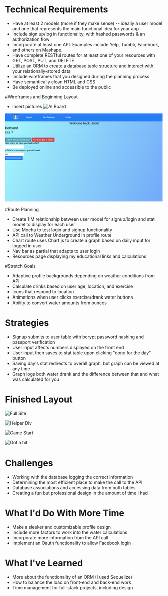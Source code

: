 # Technical Requirements
* Have at least 2 models (more if they make sense) -- ideally a user model and one that represents the main functional idea for your app
* Include sign up/log in functionality, with hashed passwords & an authorization flow
* Incorporate at least one API. Examples include Yelp, Tumblr, Facebook, and others on Mashape.
* Have complete RESTful routes for at least one of your resources with GET, POST, PUT, and DELETE
* Utilize an ORM to create a database table structure and interact with your relationally-stored data
* Include wireframes that you designed during the planning process
* Have semantically clean HTML and CSS
* Be deployed online and accessible to the public

#Wireframes and Beginning Layout
* insert pictures
![AI Board](imgs/Screenshots/Raw-warboat.png)

![Early Profile](public/img/Before-screenshot.png)

#Route Planning
* Create 1:M relationship between user model for signup/login and stat model to display for each user
* Use Mocha to test login and signup functionality
* API call to Weather Underground in profile route
* Chart route uses Chart.js to create a graph based on daily input for logged in user
* Nav bar as partial that adapts to user login
* Resources page displaying my educational links and calculations


#Stretch Goals
* Adaptive profile backgrounds depending on weather conditions from API
* Calculate drinks based on user age, location, and exercise
* Icons that respond to location
* Animations when user clicks exercise/drank water buttons
* Ability to convert water amounts from ounces


# Strategies
* Signup submits to user table with bcrypt password hashing and passport verification
* User input affects numbers displayed on the front end 
* User input then saves to stat table upon clicking "done for the day" button
* Saving day's stat redirects to overall graph, but graph can be viewed at any time
* Graph logs both water drank and the difference between that and what was calculated for you


# Finished Layout
![Full Site](imgs/Screenshots/Full-site.png)

![Helper Div](imgs/Screenshots/Ship-option.png)

![Game Start](imgs/Screenshots/Ships-placed.png)

![Got a hit](imgs/Screenshots/Got-hit.png)

# Challenges 
* Working with the database logging the correct information
* Determining the most efficient place to make the call to the API
* Database associations and accessing data from both tables
* Creating a fun but professional design in the amount of time I had

# What I'd Do With More Time
* Make a sleeker and customizable profile design
* Include more factors to work into the water calculations
* Incorporate more information from the API call
* Implement an Oauth functionality to allow Facebook login

# What I've Learned
* More about the functionality of an ORM (I used Sequelize)
* How to balance the load on front-end and back-end work
* Time management for full-stack projects, including design
